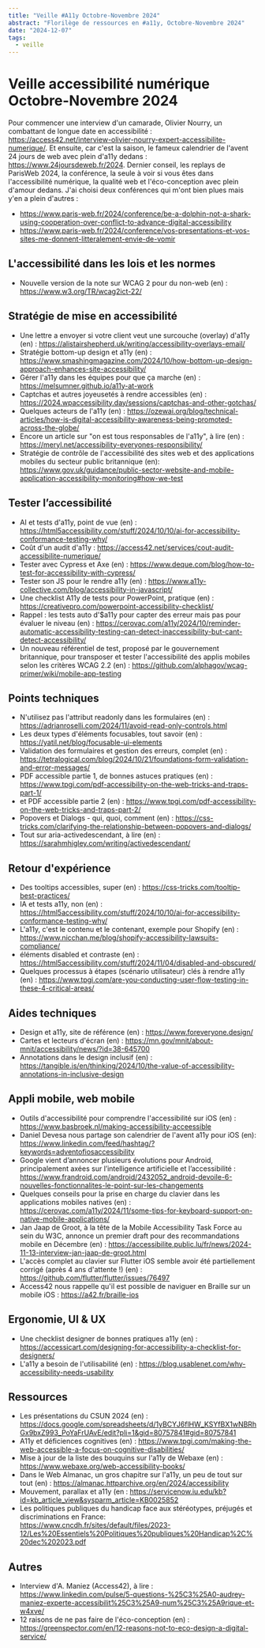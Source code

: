 ```yaml
---
title: "Veille #A11y Octobre-Novembre 2024"
abstract: "Florilège de ressources en #a11y, Octobre-Novembre 2024"
date: "2024-12-07"
tags:
  - veille
---
```


# Veille accessibilité numérique Octobre-Novembre 2024

Pour commencer une interview d'un camarade, Olivier Nourry, un combattant de longue date en accessibilité : https://access42.net/interview-olivier-nourry-expert-accessibilite-numerique/.
Et ensuite, car c'est la saison, le fameux calendrier de l'avent 24 jours de web avec plein d'a11y dedans : https://www.24joursdeweb.fr/2024.
Dernier conseil, les replays de ParisWeb 2024, la conférence, la seule à voir si vous êtes dans l'accessibilité numérique, la qualité web et l'éco-conception avec plein d'amour dedans. J'ai choisi deux conférences qui m'ont bien plues mais y'en a plein d'autres :
- https://www.paris-web.fr/2024/conference/be-a-dolphin-not-a-shark-using-cooperation-over-conflict-to-advance-digital-accessibility
- https://www.paris-web.fr/2024/conference/vos-presentations-et-vos-sites-me-donnent-litteralement-envie-de-vomir

## L'accessibilité dans les lois et les normes

- Nouvelle version de la note sur WCAG 2 pour du non-web (en) : https://www.w3.org/TR/wcag2ict-22/

## Stratégie de mise en accessibilité

- Une lettre a envoyer si votre client veut une surcouche (overlay) d'a11y (en) : https://alistairshepherd.uk/writing/accessibility-overlays-email/
- Stratégie bottom-up design et a11y (en) : https://www.smashingmagazine.com/2024/10/how-bottom-up-design-approach-enhances-site-accessibility/
- Gérer l'a11y dans les équipes pour que ça marche (en) : https://melsumner.github.io/a11y-at-work
- Captchas et autres joyeusetés à rendre accessibles (en) : https://2024.wpaccessibility.day/sessions/captchas-and-other-gotchas/
- Quelques acteurs de l'a11y (en) : https://ozewai.org/blog/technical-articles/how-is-digital-accessibility-awareness-being-promoted-across-the-globe/
- Encore un article sur "on est tous responsables de l'a11y", à lire (en) : https://meryl.net/accessibility-everyones-responsibility/
- Stratégie de contrôle de l'accessibilité des sites web et des applications mobiles du secteur public britannique (en): https://www.gov.uk/guidance/public-sector-website-and-mobile-application-accessibility-monitoring#how-we-test

## Tester l’accessibilité

- AI et tests d'a11y, point de vue (en) : https://html5accessibility.com/stuff/2024/10/10/ai-for-accessibility-conformance-testing-why/
- Coût d'un audit d'a11y : https://access42.net/services/cout-audit-accessibilite-numerique/
- Tester avec Cypress et Axe (en) : https://www.deque.com/blog/how-to-test-for-accessibility-with-cypress/
- Tester son JS pour le rendre a11y (en) : https://www.a11y-collective.com/blog/accessibility-in-javascript/
- Une checklist A11y de tests pour PowerPoint, pratique (en) : https://creativepro.com/powerpoint-accessibility-checklist/
- Rappel : les tests auto d'$a11y pour capter des erreur mais pas pour évaluer le niveau (en) : https://cerovac.com/a11y/2024/10/reminder-automatic-accessibility-testing-can-detect-inaccessibility-but-cant-detect-accessibility/
- Un nouveau référentiel de test, proposé par le gouvernement britannique, pour transposer et tester l'accessibilité des applis mobiles selon les critères WCAG 2.2 (en) : https://github.com/alphagov/wcag-primer/wiki/mobile-app-testing

## Points techniques

- N'utilisez pas l'attribut readonly dans les formulaires (en) : https://adrianroselli.com/2024/11/avoid-read-only-controls.html
- Les deux types d'éléments focusables, tout savoir (en) : https://yatil.net/blog/focusable-ui-elements
- Validation des formulaires et gestion des erreurs, complet (en) : https://tetralogical.com/blog/2024/10/21/foundations-form-validation-and-error-messages/
- PDF accessible partie 1, de bonnes astuces pratiques (en) : https://www.tpgi.com/pdf-accessibility-on-the-web-tricks-and-traps-part-1/
- et PDF accessible partie 2 (en) : https://www.tpgi.com/pdf-accessibility-on-the-web-tricks-and-traps-part-2/
- Popovers et Dialogs - qui, quoi, comment (en) : https://css-tricks.com/clarifying-the-relationship-between-popovers-and-dialogs/
- Tout sur aria-activedescendant, à lire (en) : https://sarahmhigley.com/writing/activedescendant/

## Retour d'expérience

- Des tooltips accessibles, super (en) : https://css-tricks.com/tooltip-best-practices/
- IA et tests a11y, non (en) : https://html5accessibility.com/stuff/2024/10/10/ai-for-accessibility-conformance-testing-why/
- L'a11y, c'est le contenu et le contenant, exemple pour Shopify (en) : https://www.nicchan.me/blog/shopify-accessibility-lawsuits-compliance/
- éléments disabled et contraste (en) : https://html5accessibility.com/stuff/2024/11/04/disabled-and-obscured/
- Quelques processus à étapes (scénario utilisateur) clés à rendre a11y (en) : https://www.tpgi.com/are-you-conducting-user-flow-testing-in-these-4-critical-areas/

## Aides techniques

- Design et a11y, site de référence (en) : https://www.foreveryone.design/
- Cartes et lecteurs d'écran (en) : https://mn.gov/mnit/about-mnit/accessibility/news/?id=38-645700
- Annotations dans le design inclusif (en) : https://tangible.is/en/thinking/2024/10/the-value-of-accessibility-annotations-in-inclusive-design


## Appli mobile, web mobile

- Outils d'accessibilité pour comprendre l'accessibilité sur iOS (en) : https://www.basbroek.nl/making-accessibility-acceessible 
- Daniel Devesa nous partage son calendrier de l'avent a11y pour iOS (en): https://www.linkedin.com/feed/hashtag/?keywords=adventofiosaccessibility
- Google vient d’annoncer plusieurs évolutions pour Android, principalement axées sur l’intelligence artificielle et l’accessibilité : https://www.frandroid.com/android/2432052_android-devoile-6-nouvelles-fonctionnalites-le-point-sur-les-changements
- Quelques conseils pour la prise en charge du clavier dans les applications mobiles natives (en) : https://cerovac.com/a11y/2024/11/some-tips-for-keyboard-support-on-native-mobile-applications/
- Jan Jaap de Groot, à la tête de la Mobile Accessibility Task Force au sein du W3C, annonce un premier draft pour des recommandations mobile en Décembre (en) : https://accessibilite.public.lu/fr/news/2024-11-13-interview-jan-jaap-de-groot.html
- L'accès complet au clavier sur Flutter iOS semble avoir été partiellement corrigé (après 4 ans d'attente !) (en) : https://github.com/flutter/flutter/issues/76497
- Access42 nous rappelle qu'il est possible de naviguer en Braille sur un mobile iOS : https://a42.fr/braille-ios

## Ergonomie, UI & UX

- Une checklist designer de bonnes pratiques a11y (en) : https://accessicart.com/designing-for-accessibility-a-checklist-for-designers/
- L'a11y a besoin de l'utilisabilité (en) : https://blog.usablenet.com/why-accessibility-needs-usability

## Ressources

- Les présentations du CSUN 2024 (en) : https://docs.google.com/spreadsheets/d/1yBCYJ6flHW_KSYfBX1wNBRhGx9bxZ993_PoYaFrUAvE/edit?pli=1&gid=80757841#gid=80757841
- A11y et déficiences cognitives (en) : https://www.tpgi.com/making-the-web-accessible-a-focus-on-cognitive-disabilities/
- Mise à jour de la liste des bouquins sur l'a11y de Webaxe (en) : https://www.webaxe.org/web-accessibility-books/
- Dans le Web Almanac, un gros chapitre sur l'a11y, un peu de tout sur tout (en) : https://almanac.httparchive.org/en/2024/accessibility
- Mouvement, parallax et a11y (en : https://servicenow.iu.edu/kb?id=kb_article_view&sysparm_article=KB0025852
- Les politiques publiques du handicap face aux stéréotypes, préjugés et discriminations en France: https://www.cncdh.fr/sites/default/files/2023-12/Les%20Essentiels%20Politiques%20publiques%20Handicap%2C%20dec%202023.pdf

## Autres

- Interview d'A. Maniez (Access42), à lire : https://www.linkedin.com/pulse/5-questions-%25C3%25A0-audrey-maniez-experte-accessibilit%25C3%25A9-num%25C3%25A9rique-et-w4xve/
- 12 raisons de ne pas faire de l'éco-conception (en) : https://greenspector.com/en/12-reasons-not-to-eco-design-a-digital-service/
